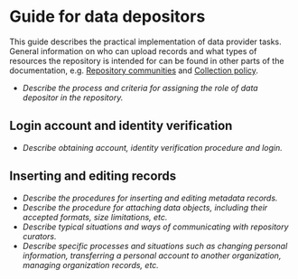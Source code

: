 
# Guide for data depositors

This guide describes the practical implementation of data provider tasks. General information on who can upload records and what types of resources the repository is intended for can be found in other parts of the documentation, e.g. [Repository communities](repository-communities.md) and [Collection policy](../statutory-dokuments/collection-policy.md). 

- *Describe the process and criteria for assigning the role of data depositor in the repository.*

## Login account and identity verification

- *Describe obtaining account, identity verification procedure and login.*

## Inserting and editing records

- *Describe the procedures for inserting and editing metadata records.*
- *Describe the procedure for attaching data objects, including their accepted formats, size limitations, etc.*
- *Describe typical situations and ways of communicating with repository curators.*
- *Describe specific processes and situations such as changing personal information, transferring a personal account to another organization, managing organization records, etc.*
